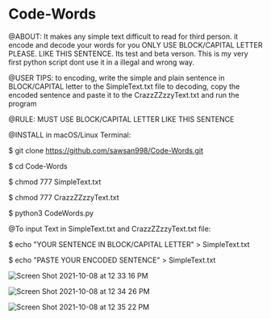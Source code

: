 # Code-Words

@ABOUT:
It makes any simple text difficult to read for third person. 
it encode and decode your words for you
ONLY USE BLOCK/CAPITAL LETTER PLEASE. LIKE THIS SENTENCE.
Its test and beta verson.
This is my very first python script 
dont use it in a illegal and wrong way.


@USER TIPS:
to encoding, write the simple and plain sentence in BLOCK/CAPITAL letter to the SimpleText.txt file
to decoding, copy the encoded sentence and paste it to the CrazzZZzzyText.txt
and run the program


@RULE:
MUST USE BLOCK/CAPITAL LETTER LIKE THIS SENTENCE


@INSTALL in macOS/Linux Terminal:

$ git clone https://github.com/sawsan998/Code-Words.git

$ cd Code-Words

$ chmod 777 SimpleText.txt

$ chmod 777 CrazzZZzzyText.txt

$ python3 CodeWords.py


@To input Text in SimpleText.txt and CrazzZZzzyText.txt file:

$ echo "YOUR SENTENCE IN BLOCK/CAPITAL LETTER" > SimpleText.txt

$ echo "PASTE YOUR ENCODED SENTENCE" > SimpleText.txt


![Screen Shot 2021-10-08 at 12 33 16 PM](https://user-images.githubusercontent.com/81364999/136599225-12e0cb44-7c15-4361-a4f5-6ecd664095d3.png)

![Screen Shot 2021-10-08 at 12 34 26 PM](https://user-images.githubusercontent.com/81364999/136599258-af33f212-2d5d-465c-9542-a9f991b5723b.png)

![Screen Shot 2021-10-08 at 12 35 22 PM](https://user-images.githubusercontent.com/81364999/136599272-baedae58-9d93-4723-8f9b-dfc0bf672488.png)

